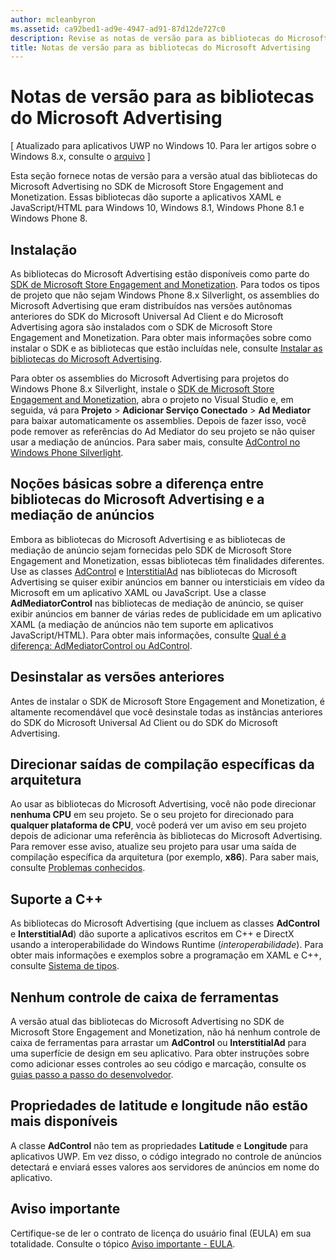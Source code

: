 ```yaml
---
author: mcleanbyron
ms.assetid: ca92bed1-ad9e-4947-ad91-87d12de727c0
description: Revise as notas de versão para as bibliotecas do Microsoft Advertising no SDK de Microsoft Store Engagement and Monetization.
title: Notas de versão para as bibliotecas do Microsoft Advertising
---
```


# Notas de versão para as bibliotecas do Microsoft Advertising


\[ Atualizado para aplicativos UWP no Windows 10. Para ler artigos sobre o Windows 8.x, consulte o [arquivo](http://go.microsoft.com/fwlink/p/?linkid=619132) \]

Esta seção fornece notas de versão para a versão atual das bibliotecas do Microsoft Advertising no SDK de Microsoft Store Engagement and Monetization. Essas bibliotecas dão suporte a aplicativos XAML e JavaScript/HTML para Windows 10, Windows 8.1, Windows Phone 8.1 e Windows Phone 8.

## Instalação


As bibliotecas do Microsoft Advertising estão disponíveis como parte do [SDK de Microsoft Store Engagement and Monetization](http://aka.ms/store-em-sdk). Para todos os tipos de projeto que não sejam Windows Phone 8.x Silverlight, os assemblies do Microsoft Advertising que eram distribuídos nas versões autônomas anteriores do SDK do Microsoft Universal Ad Client e do Microsoft Advertising agora são instalados com o SDK de Microsoft Store Engagement and Monetization. Para obter mais informações sobre como instalar o SDK e as bibliotecas que estão incluídas nele, consulte [Instalar as bibliotecas do Microsoft Advertising](install-the-microsoft-advertising-libraries.md).

Para obter os assemblies do Microsoft Advertising para projetos do Windows Phone 8.x Silverlight, instale o [SDK de Microsoft Store Engagement and Monetization](http://aka.ms/store-em-sdk), abra o projeto no Visual Studio e, em seguida, vá para **Projeto** > **Adicionar Serviço Conectado** > **Ad Mediator** para baixar automaticamente os assemblies. Depois de fazer isso, você pode remover as referências do Ad Mediator do seu projeto se não quiser usar a mediação de anúncios. Para saber mais, consulte [AdControl no Windows Phone Silverlight](adcontrol-in-windows-phone-silverlight.md).

## Noções básicas sobre a diferença entre bibliotecas do Microsoft Advertising e a mediação de anúncios

Embora as bibliotecas do Microsoft Advertising e as bibliotecas de mediação de anúncio sejam fornecidas pelo SDK de Microsoft Store Engagement and Monetization, essas bibliotecas têm finalidades diferentes. Use as classes [AdControl](https://msdn.microsoft.com/library/windows/apps/microsoft.advertising.winrt.ui.adcontrol.aspx) e [InterstitialAd](https://msdn.microsoft.com/library/windows/apps/microsoft.advertising.winrt.ui.interstitialad.aspx) nas bibliotecas do Microsoft Advertising se quiser exibir anúncios em banner ou intersticiais em vídeo da Microsoft em um aplicativo XAML ou JavaScript. Use a classe **AdMediatorControl** nas bibliotecas de mediação de anúncio, se quiser exibir anúncios em banner de várias redes de publicidade em um aplicativo XAML (a mediação de anúncios não tem suporte em aplicativos JavaScript/HTML). Para obter mais informações, consulte [Qual é a diferença: AdMediatorControl ou AdControl](what-is-the-difference-admediatorcontrol-or-adcontrol.md).

## Desinstalar as versões anteriores

Antes de instalar o SDK de Microsoft Store Engagement and Monetization, é altamente recomendável que você desinstale todas as instâncias anteriores do SDK do Microsoft Universal Ad Client ou do SDK do Microsoft Advertising.

## Direcionar saídas de compilação específicas da arquitetura

Ao usar as bibliotecas do Microsoft Advertising, você não pode direcionar **nenhuma CPU** em seu projeto. Se o seu projeto for direcionado para **qualquer plataforma de CPU**, você poderá ver um aviso em seu projeto depois de adicionar uma referência às bibliotecas do Microsoft Advertising. Para remover esse aviso, atualize seu projeto para usar uma saída de compilação específica da arquitetura (por exemplo, **x86**). Para saber mais, consulte [Problemas conhecidos](known-issues-for-the-advertising-libraries.md).

## Suporte a C++

As bibliotecas do Microsoft Advertising (que incluem as classes **AdControl** e **InterstitialAd**) dão suporte a aplicativos escritos em C++ e DirectX usando a interoperabilidade do Windows Runtime (*interoperabilidade*). Para obter mais informações e exemplos sobre a programação em XAML e C++, consulte [Sistema de tipos](https://msdn.microsoft.com/library/windows/apps/xaml/hh755822.aspx).

## Nenhum controle de caixa de ferramentas

A versão atual das bibliotecas do Microsoft Advertising no SDK de Microsoft Store Engagement and Monetization, não há nenhum controle de caixa de ferramentas para arrastar um **AdControl** ou **InterstitialAd** para uma superfície de design em seu aplicativo. Para obter instruções sobre como adicionar esses controles ao seu código e marcação, consulte os [guias passo a passo do desenvolvedor](developer-walkthroughs.md).

## Propriedades de latitude e longitude não estão mais disponíveis

A classe **AdControl** não tem as propriedades **Latitude** e **Longitude** para aplicativos UWP. Em vez disso, o código integrado no controle de anúncios detectará e enviará esses valores aos servidores de anúncios em nome do aplicativo.

## Aviso importante

Certifique-se de ler o contrato de licença do usuário final (EULA) em sua totalidade. Consulte o tópico [Aviso importante - EULA](important-notice-eula.md).

 

 


<!--HONumber=May16_HO2-->


